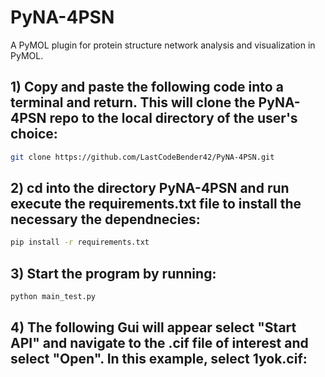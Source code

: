 # PyNA-4PSN
A PyMOL plugin for protein structure network analysis and visualization in PyMOL.

## 1) Copy and paste the following code into a terminal and return. This will clone the PyNA-4PSN repo to the local directory of the user's choice:

```bash
git clone https://github.com/LastCodeBender42/PyNA-4PSN.git
```

## 2) cd into the directory PyNA-4PSN and run execute the requirements.txt file to install the necessary the dependnecies:

```bash
pip install -r requirements.txt
```

## 3) Start the program by running:

```bash
python main_test.py
```

## 4) The following Gui will appear select "Start API" and navigate to the .cif file of interest and select "Open". In this example, select 1yok.cif:
